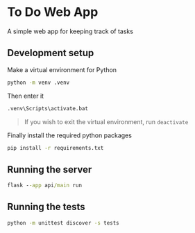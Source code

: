 # To Do Web App
A simple web app for keeping track of tasks

## Development setup
Make a virtual environment for Python
```bat
python -m venv .venv
```

Then enter it
```bat
.venv\Scripts\activate.bat
```

> If you wish to exit the virtual environment, run `deactivate` 

Finally install the required python packages
```bat
pip install -r requirements.txt
```

## Running the server
```bat
flask --app api/main run
```

## Running the tests
```bat
python -m unittest discover -s tests
```
